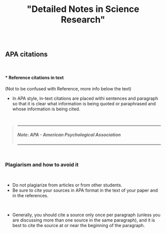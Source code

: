 # <center> "Detailed Notes in Science Research" </center>

<br><br>

## APA citations
<br>

#### \* **Reference citations in text** 
(Not to be confused with Reference, more info below the text)
<br>

- In APA style, in-text citations are placed withi sentences and paragraph so that it is clear what information is being quoted or paraphrased and whose information is being cited.
<br>

> ***
> ##### *Note:* APA - American Psychological Association
> ***

<br>

### Plagiarism and how to avoid it
<br>

-  Do not plagiarize from articles or from other students.
- Be sure to cite your sources in APA format in the text of your paper and in the references.

<br>

- Generally, you should cite a source only once per paragraph (unless you are discussing more than one source in the same paragraph), and it is best to cite the source at or near the beginning of the paragraph.